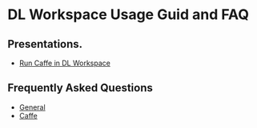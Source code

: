 # DL Workspace Usage Guid and FAQ

## Presentations. 

* [Run Caffe in DL Workspace](Presentation/HowTo_Run_Caffe.pptx)
## Frequently Asked Questions

* [General](FAQ.md)
* [Caffe](Caffe_FAQ.md)